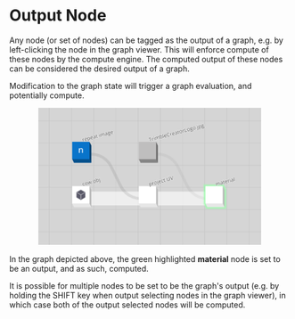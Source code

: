 # Output Node

Any node (or set of nodes) can be tagged as the output of a graph, e.g. by left-clicking the node in the graph viewer. This will enforce compute of these nodes by the compute engine. The computed output of these nodes can be considered the desired output of a graph.

Modification to the graph state will trigger a graph evaluation, and potentially compute.

<p align="center">
  <img width="400" src="images/CreatorCow.png"/>
</p>

In the graph depicted above, the green highlighted **material** node is set to be an output, and as such, computed.

It is possible for multiple nodes to be set to be the graph's output (e.g. by holding the SHIFT key when output selecting nodes in the graph viewer), in which case both of the output selected nodes will be computed.